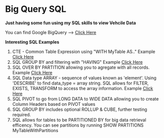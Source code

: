 # Big Query SQL
**Just having some fun using my SQL skills to view Vehcile Data**

You can find Google BigQuery --> [Click Here](https://cloud.google.com/bigquery)

**Interesting SQL Examples**
1. CTE - Common Table Expression using "WITH MyTable AS.." Example [Click Here](https://github.com/michaelmaxi/BigQuerySQL/tree/main/SQL%20WITH%20CLAUSE)
2. SQL GROUP BY and filtering with "HAVING" Example [Click Here](https://github.com/michaelmaxi/BigQuerySQL/tree/main/SQL%20HAVING%20CLAUSE) 
3. SQL OVER BY PARTITION allowing you to agregate with all records. Example [Click Here](https://github.com/michaelmaxi/BigQuerySQL/tree/main/SQL%20OVER%20BY%20PARTITION%20CLAUSE)
4. SQL Data type ARRAY - sequence of values known as 'element'.  Using 'DESCRIBE' to find data_type = array string.  SQL allows for FILTER, EXISTS, TRANSFORM to access the array information.  Example [Click Here](https://github.com/michaelmaxi/BigQuerySQL/tree/main/SQL%20ARRAY)
5. SQL PIVOT to go from LONG DATA to WIDE DATA allowing you to create Column Headers based on PIVOT values
6. SQL GROUP BY includes optional ROLLUP & CUBE, further testing required.
7. SQL allows for tables to be PARTITIONED BY for big data retrieval efficency.  You can see partitions by running SHOW PARTITIONS MyTableWithPartitions
